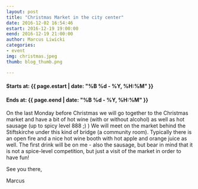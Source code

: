 ```yaml
---
layout: post
title: "Christmas Market in the city center"
date: 2016-12-02 16:54:46
estart: 2016-12-19 19:00:00
eend: 2016-12-19 21:00:00
author: Marcus Liwicki
categories:
- event
img: christmas.jpeg
thumb: blog_thumb.png

---
```


#### Starts at: {{ page.estart | date: "%B %d - %Y, %H:%M" }}

#### Ends at: {{ page.eend | date: "%B %d - %Y, %H:%M" }}

On the last Monday before Christmas we will go together to the Christmas market and have a bit of hot wine (with or without alcohol) as well as hot sausage (up to spicy level 888 ;) ) We will meet on the market behind the Stiftskirche under this kind of bridge (a community room). Typically there is an open fire and a nice hot wine booth with hot apple and orange juice as well. The first drink will be on me - also the sausage, but bear in mind that it is not a spice-level competition, but just a visit of the market in order to have fun!


See you there,

Marcus


